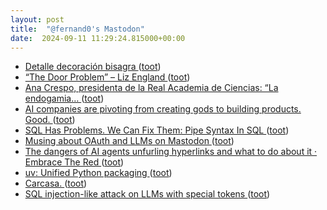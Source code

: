 ```yaml
---
layout: post
title:  "@fernand0's Mastodon"
date:  2024-09-11 11:29:24.815000+00:00
---
```

*  [Detalle decoración bisagra ](https://www.flickr.com/photos/fernand0/53946096771) ([toot](https://mastodon.social/@fernand0/113118685745242379))
*  [“The Door Problem” – Liz England ](https://lizengland.com/blog/2014/04/the-door-problem) ([toot](https://mastodon.social/@fernand0/113118627544847126))
*  [Ana Crespo, presidenta de la Real Academia de Ciencias: “La endogamia…  ](https://archive.fo/sr599) ([toot](https://mastodon.social/@fernand0/113118521101990498))
*  [AI companies are pivoting from creating gods to building products. Good. ](https://www.aisnakeoil.com/p/ai-companies-are-pivoting-from-creatin) ([toot](https://mastodon.social/@fernand0/113118167602702026))
*  [SQL Has Problems. We Can Fix Them: Pipe Syntax In SQL ](https://research.google/pubs/sql-has-problems-we-can-fix-them-pipe-syntax-in-sql) ([toot](https://mastodon.social/@fernand0/113118023458954728))
*  [Musing about OAuth and LLMs on Mastodon ](https://simonwillison.net/2024/Aug/24/oauth-llms) ([toot](https://mastodon.social/@fernand0/113117732473345529))
*  [The dangers of AI agents unfurling hyperlinks and what to do about it ·  Embrace The Red ](https://embracethered.com/blog/posts/2024/the-dangers-of-unfurling-and-what-you-can-do-about-it) ([toot](https://mastodon.social/@fernand0/113116961856792862))
*  [uv: Unified Python packaging ](https://astral.sh/blog/uv-unified-python-packagin) ([toot](https://mastodon.social/@fernand0/113116328808919540))
*  [Carcasa. ](https://avecesunafoto.wordpress.com/2024/09/10/carcasa) ([toot](https://mastodon.social/@fernand0/113114503745219103))
*  [SQL injection-like attack on LLMs with special tokens ](https://simonwillison.net/2024/Aug/20/sql-injection-like-attack-on-llms-with-special-tokens/#atom-everythin) ([toot](https://mastodon.social/@fernand0/113114453116768591))
